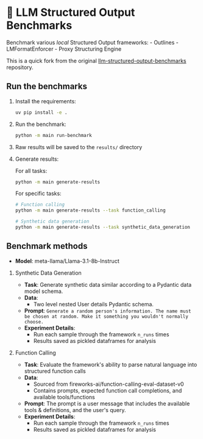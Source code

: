 # 🧩 LLM Structured Output Benchmarks

Benchmark various *local* Structured Output frameworks:
    - Outlines
    - LMFormatEnforcer
    - Proxy Structuring Engine

This is a quick fork from the original [llm-structured-output-benchmarks](https://github.com/stephenleo/llm-structured-output-benchmarks) repository.

## Run the benchmarks

1. Install the requirements:
   ```bash
   uv pip install -e .
   ```

2. Run the benchmark:
   ```bash
   python -m main run-benchmark
   ```

3. Raw results will be saved to the `results/` directory

4. Generate results:

   For all tasks:
   ```bash
   python -m main generate-results
   ```

   For specific tasks:
   ```bash
   # Function calling
   python -m main generate-results --task function_calling

   # Synthetic data generation
   python -m main generate-results --task synthetic_data_generation
   ```

## Benchmark methods

- **Model**: meta-llama/Llama-3.1-8b-Instruct

1. Synthetic Data Generation
    - **Task**: Generate synthetic data similar according to a Pydantic data model schema.
    - **Data**:
        - Two level nested User details Pydantic schema.
    - **Prompt**: `Generate a random person's information. The name must be chosen at random. Make it something you wouldn't normally choose.`
    - **Experiment Details**:
        - Run each sample through the framework `n_runs` times
        - Results saved as pickled dataframes for analysis

2. Function Calling
    - **Task**: Evaluate the framework's ability to parse natural language into structured function calls
    - **Data**:
        - Sourced from fireworks-ai/function-calling-eval-dataset-v0
        - Contains prompts, expected function call completions, and available tools/functions
    - **Prompt**: The prompt is a user message that includes the available tools & definitions, and the user's query.
    - **Experiment Details**:
        - Run each sample through the framework `n_runs` times
        - Results saved as pickled dataframes for analysis
